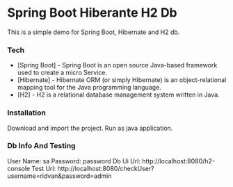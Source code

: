 # Spring Boot Hiberante H2 Db

This is a simple demo for Spring Boot, Hibernate and H2 db.

### Tech
* [Spring Boot] - Spring Boot is an open source Java-based framework used to create a micro Service.
* [Hibernate] - Hibernate ORM (or simply Hibernate) is an object-relational mapping tool for the Java programming language.
* [H2] - H2 is a relational database management system written in Java.

### Installation
Download and import the project. Run as java application.

### Db Info And Testing
User Name: sa
Password: password
Db Ui Url: http://localhost:8080/h2-console
Test Url: http://localhost:8080/checkUser?username=ridvan&password=admin


